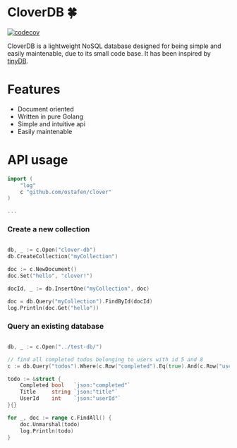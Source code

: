 # CloverDB :four_leaf_clover:

[![codecov](https://codecov.io/gh/ostafen/cloverDB/branch/main/graph/badge.svg?token=R06H8FR47O)](https://codecov.io/gh/ostafen/cloverDB)

CloverDB is a lightweight NoSQL database designed for being simple and easily maintenable, due to its small code base. It has been inspired by [tinyDB](https://github.com/msiemens/tinydb).

# Features

- Document oriented
- Written in pure Golang
- Simple and intuitive api
- Easily maintenable

# API usage

```go
import (
	"log"
	c "github.com/ostafen/clover"
)

...

```

### Create a new collection

```go

db, _ := c.Open("clover-db")
db.CreateCollection("myCollection")

doc := c.NewDocument()
doc.Set("hello", "clover!")

docId, _ := db.InsertOne("myCollection", doc)

doc = db.Query("myCollection").FindById(docId)
log.Println(doc.Get("hello"))

```

### Query an existing database

```go

db, _ := c.Open("../test-db/")

// find all completed todos belonging to users with id 5 and 8
c := db.Query("todos").Where(c.Row("completed").Eq(true).And(c.Row("userId").In(5, 8)))

todo := &struct {
    Completed bool   `json:"completed"`
    Title     string `json:"title"`
    UserId    int    `json:"userId"`
}{}

for _, doc := range c.FindAll() {
    doc.Unmarshal(todo)
    log.Println(todo)
}
```
